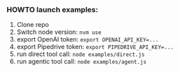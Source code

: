 ### HOWTO launch examples:

1. Clone repo
1. Switch node version: `nvm use`
1. export OpenAI token: `export OPENAI_API_KEY=...`
1. export Pipedrive token: `export PIPEDRIVE_API_KEY=...`
1. run direct tool call: `node examples/direct.js`
1. run agentic tool call: `node examples/agent.js`
